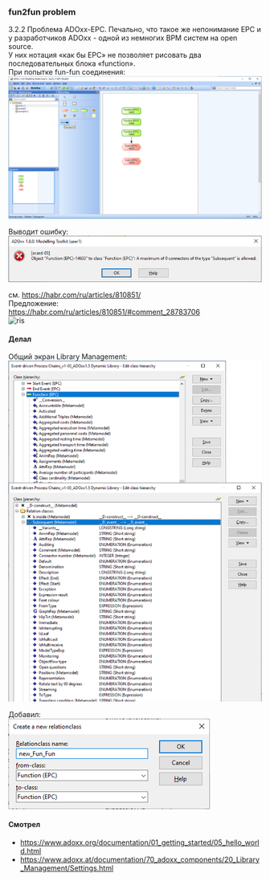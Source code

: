 ### fun2fun problem 
3.2.2 Проблема ADOxx-EPC. Печально, что такое же непонимание ЕРС и у разработчиков ADOxx - одной из немногих BPM систем на open source.   
У них нотация «как бы ЕРС» не позволяет рисовать два последовательных блока «function».  
При попытке fun-fun соединения:  
![ris](https://github.com/bpmbpm/doc/blob/main/BPM/enBPM/ADOxx/problem/pic/ToolKit_v1.png)


Выводит ошибку:  
![ris](https://github.com/bpmbpm/doc/blob/main/BPM/enBPM/ADOxx/problem/pic/Function-Function.png)

см. https://habr.com/ru/articles/810851/  
Предложение:  
https://habr.com/ru/articles/810851/#comment_28783706   
![ris](https://habrastorage.org/r/w1560/getpro/habr/upload_files/49c/da9/209/49cda92099fa2542b0e35e42f22ab730.png)

#### Делал
Общий экран Library Management:  
![ris](https://github.com/bpmbpm/doc/blob/main/BPM/enBPM/ADOxx/problem/pic/Function-Function_3.png)

Добавил:  
![ris](https://github.com/bpmbpm/doc/blob/main/BPM/enBPM/ADOxx/problem/pic/new_rel_1.png)

#### Смотрел
- https://www.adoxx.org/documentation/01_getting_started/05_hello_world.html
- https://www.adoxx.at/documentation/70_adoxx_components/20_Library_Management/Settings.html

